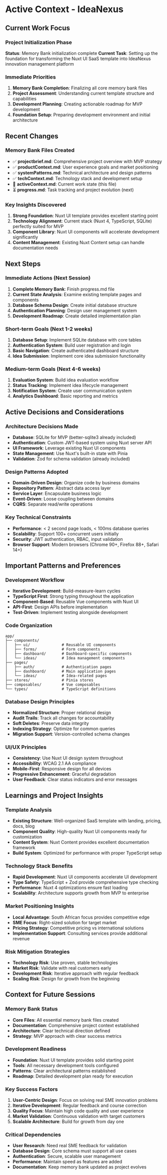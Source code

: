 # Active Context - IdeaNexus

## Current Work Focus

### Project Initialization Phase
**Status**: Memory Bank initialization complete
**Current Task**: Setting up the foundation for transforming the Nuxt UI SaaS template into IdeaNexus innovation management platform

### Immediate Priorities
1. **Memory Bank Completion**: Finalizing all core memory bank files
2. **Project Assessment**: Understanding current template structure and capabilities
3. **Development Planning**: Creating actionable roadmap for MVP development
4. **Foundation Setup**: Preparing development environment and initial architecture

## Recent Changes

### Memory Bank Files Created
- ✅ **projectbrief.md**: Comprehensive project overview with MVP strategy
- ✅ **productContext.md**: User experience goals and market positioning
- ✅ **systemPatterns.md**: Technical architecture and design patterns
- ✅ **techContext.md**: Technology stack and development setup
- 🔄 **activeContext.md**: Current work state (this file)
- ⏳ **progress.md**: Task tracking and project evolution (next)

### Key Insights Discovered
1. **Strong Foundation**: Nuxt UI template provides excellent starting point
2. **Technology Alignment**: Current stack (Nuxt 4, TypeScript, SQLite) perfectly suited for MVP
3. **Component Library**: Nuxt UI components will accelerate development significantly
4. **Content Management**: Existing Nuxt Content setup can handle documentation needs

## Next Steps

### Immediate Actions (Next Session)
1. **Complete Memory Bank**: Finish progress.md file
2. **Current State Analysis**: Examine existing template pages and components
3. **Database Schema Design**: Create initial database structure
4. **Authentication Planning**: Design user management system
5. **Development Roadmap**: Create detailed implementation plan

### Short-term Goals (Next 1-2 weeks)
1. **Database Setup**: Implement SQLite database with core tables
2. **Authentication System**: Build user registration and login
3. **Basic Navigation**: Create authenticated dashboard structure
4. **Idea Submission**: Implement core idea submission functionality

### Medium-term Goals (Next 4-6 weeks)
1. **Evaluation System**: Build idea evaluation workflow
2. **Status Tracking**: Implement idea lifecycle management
3. **Notification System**: Create user communication system
4. **Analytics Dashboard**: Basic reporting and metrics

## Active Decisions and Considerations

### Architecture Decisions Made
- **Database**: SQLite for MVP (better-sqlite3 already included)
- **Authentication**: Custom JWT-based system using Nuxt server API
- **UI Framework**: Leverage existing Nuxt UI components
- **State Management**: Use Nuxt's built-in state with Pinia
- **Validation**: Zod for schema validation (already included)

### Design Patterns Adopted
- **Domain-Driven Design**: Organize code by business domains
- **Repository Pattern**: Abstract data access layer
- **Service Layer**: Encapsulate business logic
- **Event-Driven**: Loose coupling between domains
- **CQRS**: Separate read/write operations

### Key Technical Constraints
- **Performance**: < 2 second page loads, < 100ms database queries
- **Scalability**: Support 100+ concurrent users initially
- **Security**: JWT authentication, RBAC, input validation
- **Browser Support**: Modern browsers (Chrome 90+, Firefox 88+, Safari 14+)

## Important Patterns and Preferences

### Development Workflow
- **Iterative Development**: Build-measure-learn cycles
- **TypeScript First**: Strong typing throughout the application
- **Component-Based**: Reusable Vue components with Nuxt UI
- **API-First**: Design APIs before implementation
- **Test-Driven**: Implement testing alongside development

### Code Organization
```
app/
├── components/
│   ├── ui/              # Reusable UI components
│   ├── forms/           # Form components
│   ├── dashboard/       # Dashboard-specific components
│   └── ideas/           # Idea management components
├── pages/
│   ├── auth/            # Authentication pages
│   ├── dashboard/       # Main application pages
│   └── ideas/           # Idea-related pages
├── stores/              # Pinia stores
├── composables/         # Vue composables
└── types/               # TypeScript definitions
```

### Database Design Principles
- **Normalized Structure**: Proper relational design
- **Audit Trails**: Track all changes for accountability
- **Soft Deletes**: Preserve data integrity
- **Indexing Strategy**: Optimize for common queries
- **Migration Support**: Version-controlled schema changes

### UI/UX Principles
- **Consistency**: Use Nuxt UI design system throughout
- **Accessibility**: WCAG 2.1 AA compliance
- **Mobile-First**: Responsive design for all devices
- **Progressive Enhancement**: Graceful degradation
- **User Feedback**: Clear status indicators and error messages

## Learnings and Project Insights

### Template Analysis
- **Existing Structure**: Well-organized SaaS template with landing, pricing, docs, blog
- **Component Quality**: High-quality Nuxt UI components ready for customization
- **Content System**: Nuxt Content provides excellent documentation framework
- **Build System**: Optimized for performance with proper TypeScript setup

### Technology Stack Benefits
- **Rapid Development**: Nuxt UI components accelerate UI development
- **Type Safety**: TypeScript + Zod provide comprehensive type checking
- **Performance**: Nuxt 4 optimizations ensure fast loading
- **Scalability**: Architecture supports growth from MVP to enterprise

### Market Positioning Insights
- **Local Advantage**: South African focus provides competitive edge
- **SME Focus**: Right-sized solution for target market
- **Pricing Strategy**: Competitive pricing vs international solutions
- **Implementation Support**: Consulting services provide additional revenue

### Risk Mitigation Strategies
- **Technology Risk**: Use proven, stable technologies
- **Market Risk**: Validate with real customers early
- **Development Risk**: Iterative approach with regular feedback
- **Scaling Risk**: Design for growth from the beginning

## Context for Future Sessions

### Memory Bank Status
- **Core Files**: All essential memory bank files created
- **Documentation**: Comprehensive project context established
- **Architecture**: Clear technical direction defined
- **Strategy**: MVP approach with clear success metrics

### Development Readiness
- **Foundation**: Nuxt UI template provides solid starting point
- **Tools**: All necessary development tools configured
- **Patterns**: Clear architectural patterns established
- **Roadmap**: Detailed development plan ready for execution

### Key Success Factors
1. **User-Centric Design**: Focus on solving real SME innovation problems
2. **Iterative Development**: Regular feedback and course correction
3. **Quality Focus**: Maintain high code quality and user experience
4. **Market Validation**: Continuous validation with target customers
5. **Scalable Architecture**: Build for growth from day one

### Critical Dependencies
- **User Research**: Need real SME feedback for validation
- **Database Design**: Core schema must support all use cases
- **Authentication**: Secure, scalable user management
- **Performance**: Maintain speed as features are added
- **Documentation**: Keep memory bank updated as project evolves
